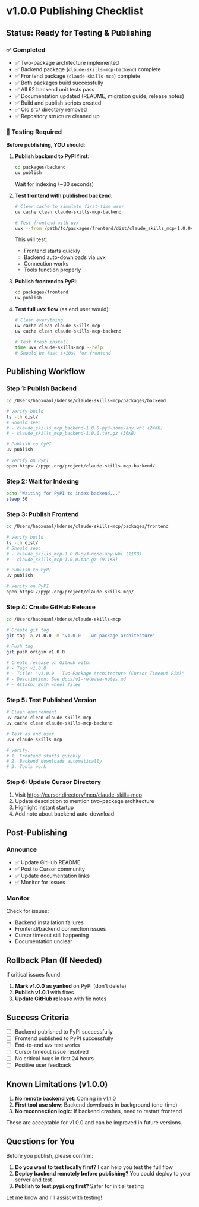 # v1.0.0 Publishing Checklist

## Status: Ready for Testing & Publishing

### ✅ Completed

- ✅ Two-package architecture implemented
- ✅ Backend package (`claude-skills-mcp-backend`) complete
- ✅ Frontend package (`claude-skills-mcp`) complete
- ✅ Both packages build successfully
- ✅ All 62 backend unit tests pass
- ✅ Documentation updated (README, migration guide, release notes)
- ✅ Build and publish scripts created
- ✅ Old src/ directory removed
- ✅ Repository structure cleaned up

### 🧪 Testing Required

**Before publishing, YOU should**:

1. **Publish backend to PyPI first**:
   ```bash
   cd packages/backend
   uv publish
   ```
   Wait for indexing (~30 seconds)

2. **Test frontend with published backend**:
   ```bash
   # Clear cache to simulate first-time user
   uv cache clean claude-skills-mcp-backend
   
   # Test frontend with uvx
   uvx --from /path/to/packages/frontend/dist/claude_skills_mcp-1.0.0-py3-none-any.whl claude-skills-mcp --verbose
   ```
   
   This will test:
   - Frontend starts quickly
   - Backend auto-downloads via uvx
   - Connection works
   - Tools function properly

3. **Publish frontend to PyPI**:
   ```bash
   cd packages/frontend
   uv publish
   ```

4. **Test full uvx flow** (as end user would):
   ```bash
   # Clean everything
   uv cache clean claude-skills-mcp
   uv cache clean claude-skills-mcp-backend
   
   # Test fresh install
   time uvx claude-skills-mcp --help
   # Should be fast (<10s) for frontend
   ```

## Publishing Workflow

### Step 1: Publish Backend

```bash
cd /Users/haoxuanl/kdense/claude-skills-mcp/packages/backend

# Verify build
ls -lh dist/
# Should see:
# - claude_skills_mcp_backend-1.0.0-py3-none-any.whl (24KB)
# - claude_skills_mcp_backend-1.0.0.tar.gz (36KB)

# Publish to PyPI
uv publish

# Verify on PyPI
open https://pypi.org/project/claude-skills-mcp-backend/
```

### Step 2: Wait for Indexing

```bash
echo "Waiting for PyPI to index backend..."
sleep 30
```

### Step 3: Publish Frontend

```bash
cd /Users/haoxuanl/kdense/claude-skills-mcp/packages/frontend

# Verify build
ls -lh dist/
# Should see:
# - claude_skills_mcp-1.0.0-py3-none-any.whl (11KB)
# - claude_skills_mcp-1.0.0.tar.gz (9.1KB)

# Publish to PyPI
uv publish

# Verify on PyPI
open https://pypi.org/project/claude-skills-mcp/
```

### Step 4: Create GitHub Release

```bash
cd /Users/haoxuanl/kdense/claude-skills-mcp

# Create git tag
git tag -a v1.0.0 -m "v1.0.0 - Two-package architecture"

# Push tag
git push origin v1.0.0

# Create release on GitHub with:
# - Tag: v1.0.0
# - Title: "v1.0.0 - Two-Package Architecture (Cursor Timeout Fix)"
# - Description: See docs/v1-release-notes.md
# - Attach: Both wheel files
```

### Step 5: Test Published Version

```bash
# Clean environment
uv cache clean claude-skills-mcp
uv cache clean claude-skills-mcp-backend

# Test as end user
uvx claude-skills-mcp

# Verify:
# 1. Frontend starts quickly
# 2. Backend downloads automatically
# 3. Tools work
```

### Step 6: Update Cursor Directory

1. Visit https://cursor.directory/mcp/claude-skills-mcp
2. Update description to mention two-package architecture
3. Highlight instant startup
4. Add note about backend auto-download

## Post-Publishing

### Announce

- ✅ Update GitHub README
- ✅ Post to Cursor community
- ✅ Update documentation links
- ✅ Monitor for issues

### Monitor

Check for issues:
- Backend installation failures
- Frontend/backend connection issues
- Cursor timeout still happening
- Documentation unclear

## Rollback Plan (If Needed)

If critical issues found:

1. **Mark v1.0.0 as yanked** on PyPI (don't delete)
2. **Publish v1.0.1** with fixes
3. **Update GitHub release** with fix notes

## Success Criteria

- [ ] Backend published to PyPI successfully
- [ ] Frontend published to PyPI successfully
- [ ] End-to-end `uvx` test works
- [ ] Cursor timeout issue resolved
- [ ] No critical bugs in first 24 hours
- [ ] Positive user feedback

## Known Limitations (v1.0.0)

1. **No remote backend yet**: Coming in v1.1.0
2. **First tool use slow**: Backend downloads in background (one-time)
3. **No reconnection logic**: If backend crashes, need to restart frontend

These are acceptable for v1.0.0 and can be improved in future versions.

## Questions for You

Before you publish, please confirm:

1. **Do you want to test locally first?** I can help you test the full flow
2. **Deploy backend remotely before publishing?** You could deploy to your server and test
3. **Publish to test.pypi.org first?** Safer for initial testing

Let me know and I'll assist with testing!

